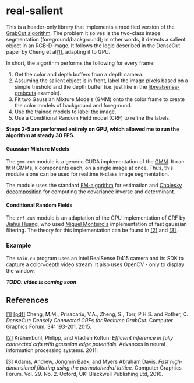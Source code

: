 # real-salient

This is a header-only library that implements a modified version of
the [GrabCut algorithm](https://en.wikipedia.org/wiki/GrabCut).
The problem it solves is the two-class image segmentation (foreground/background);
in other words, it detects a salient object in an RGB-D image.
It follows the logic described in the DenseCut paper by Cheng et al[[1]](#1),
adapting it to GPU.

In short, the algorithm performs the following for every frame:

  1. Get the color and depth buffers from a depth camera.
  2. Assuming the salient object is in front, label the image pixels based on a simple treshold and the depth buffer
     (i.e. just like in the [librealsense-grabcuts](https://github.com/IntelRealSense/librealsense/tree/master/wrappers/opencv/grabcuts) example).
  3. Fit two Gaussian Mixture Models (GMM) onto the color frame to create the color models of background and foreground.
  4. Use the trained models to label the image.
  5. Use a Conditional Random Field model (CRF) to refine the labels.

__Steps  2-5 are performed entirely on GPU, which allowed me to run the algorithm at steady 30 FPS.__

#### Gaussian Mixture Models

The `gmm.cuh` module is a generic CUDA implementation of the
[GMM](https://en.wikipedia.org/wiki/Mixture_model#Multivariate_Gaussian_mixture_model).
It can fit `M` GMMs, `K` components each, on a single image at once.
Thus, this module alone can be used for realtime `M`-class image segmentation.

The module uses the standard
[EM-algorithm](https://en.wikipedia.org/wiki/Expectation%E2%80%93maximization_algorithm#Gaussian_mixture)
for estimation and
[Cholesky decomposition](https://en.wikipedia.org/wiki/Cholesky_decomposition#LDL_decomposition_2)
for computing the covariance inverse and determinant.


#### Conditional Random Fields

The `crf.cuh` module is an adaptation of the GPU implementation of CRF by
[Jiahui Huang](https://github.com/heiwang1997/DenseCRF),
who used [Miguel Monteiro's](https://github.com/MiguelMonteiro/permutohedral_lattice)
implementation of fast gaussian filtering.
The theory for this implementation can be found in [[2]](#2) and [[3]](#3).

### Example

The `main.cu` program uses an Intel RealSense D415 camera and its SDK to
capture a color+depth video stream.
It also uses OpenCV - only to display the window.

   ___TODO: video is coming soon___

## References

<a id="1" href="https://doi.org/10.1111/cgf.12758">[1]</a>
[[pdf]](http://mftp.mmcheng.net/Papers/DenseCut.pdf)
Cheng, M.M., Prisacariu, V.A., Zheng, S., Torr, P.H.S. and Rother, C.
_DenseCut: Densely Connected CRFs for Realtime GrabCut._
Computer Graphics Forum, 34: 193-201. 2015.

<a id="2" href="https://arxiv.org/abs/1210.5644">[2]</a>
Krähenbühl, Philipp, and Vladlen Koltun.
_Efficient inference in fully connected crfs with gaussian edge potentials._
Advances in neural information processing systems. 2011.

<a id="3" href="https://graphics.stanford.edu/papers/permutohedral">[3]</a>
Adams, Andrew, Jongmin Baek, and Myers Abraham Davis.
_Fast high‐dimensional filtering using the permutohedral lattice._
Computer Graphics Forum. Vol. 29. No. 2. Oxford, UK: Blackwell Publishing Ltd, 2010.
